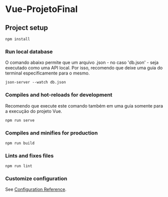 # Vue-ProjetoFinal

## Project setup
```
npm install
```

### Run local database
O comando abaixo permite que um arquivo .json - no caso 'db.json' - seja executado como uma API local. Por isso, recomendo que deixe uma guia do terminal especificamente para o mesmo.
```
json-server --watch db.json
```

### Compiles and hot-reloads for development
Recomendo que execute este comando também em uma guia somente para a execução do projeto Vue.
```
npm run serve
```

### Compiles and minifies for production
```
npm run build
```

### Lints and fixes files
```
npm run lint
```

### Customize configuration
See [Configuration Reference](https://cli.vuejs.org/config/).
